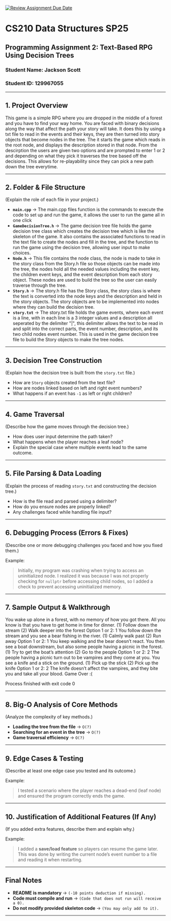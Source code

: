 [![Review Assignment Due Date](https://classroom.github.com/assets/deadline-readme-button-22041afd0340ce965d47ae6ef1cefeee28c7c493a6346c4f15d667ab976d596c.svg)](https://classroom.github.com/a/jIKk4bke)
# CS210 Data Structures SP25
## Programming Assignment 2: Text-Based RPG Using Decision Trees

### **Student Name:** Jackson Scott  
### **Student ID:** 129967055  

---

## **1. Project Overview**
This game is a simple RPG where you are dropped in the middle of a forest and you have to find your way home. You are faced with binary decisions along the way that affect the path your story will take. It does this by using a txt file to read in the events and their keys, they are then turned into story objects that become nodes in the tree. The it starts the game which reads in the root node, and displays the description stored in that node. From the descirption the users are given two options and are prompted to enter 1 or 2 and depending on what they pick it traverses the tree based off the decisions. This allows for re-playability since they can pick a new path down the tree everytime.  

---

## **2. Folder & File Structure**
(Explain the role of each file in your project.)

- **`main.cpp`** → The main.cpp files function is the commands to execute the code to set up and run the game, it allows the user to run the game all in one click
- **`GameDecisionTree.h`** → The game decision tree file holds the game decision tree class which creates the decision tree which is like the skeleton of the game. It also contains the associated functions to read in the text file to create the nodes and fill in the tree, and the function to run the game using the decision tree, allowing user input to make choices.
- **`Node.h`** → This file contains the node class, the node is made to take in the story class from the Story.h file so those objects can be made into the tree, the nodes hold all the needed values including the event key, the children event keys, and the event description from each story object. These nodes are used to build the tree so the user can easily traverse through the tree.
- **`Story.h`** → The story.h file has the Story class, the story class is where the text is converted into the node keys and the description and held in the story objects. The story objects are to be implemented into nodes where they can build the decision tree. 
- **`story.txt`** → The story.txt file holds the game events, where each event is a line, with in each line is a 3 integer values and a description all seperated by the delimiter "|", this delimiter allows the text to be read in and split into the correct parts, the event number, description, and its two child nodes event number. This is used in the game decision tree file to build the Story objects to make the tree nodes. 

---

## **3. Decision Tree Construction**
(Explain how the decision tree is built from the `story.txt` file.)

- How are `Story` objects created from the text file?  
- How are nodes linked based on left and right event numbers?  
- What happens if an event has `-1` as left or right children?  

---

## **4. Game Traversal**
(Describe how the game moves through the decision tree.)

- How does user input determine the path taken?  
- What happens when the player reaches a leaf node?  
- Explain the special case where multiple events lead to the same outcome.  

---

## **5. File Parsing & Data Loading**
(Explain the process of reading `story.txt` and constructing the decision tree.)

- How is the file read and parsed using a delimiter?  
- How do you ensure nodes are properly linked?  
- Any challenges faced while handling file input?  

---

## **6. Debugging Process (Errors & Fixes)**
(Describe one or more debugging challenges you faced and how you fixed them.)

Example:
> Initially, my program was crashing when trying to access an uninitialized node. I realized it was because I was not properly checking for `nullptr` before accessing child nodes, so I added a check to prevent accessing uninitialized memory.

---

## **7. Sample Output & Walkthrough**
You wake up alone in a forest, with no memory of how you got there. All you know is that you have to get home in time for dinner. (1) Follow down the stream (2) Walk deeper into the forest
Option 1 or 2: 1
You follow down the stream and you see a bear fishing in the river. (1) Calmly walk past (2) Run away
Option 1 or 2: 1
You keep walking and the bear doesn’t react. You then see a boat downstream, but also some people having a picnic in the forest. (1) Try to get the boat’s attention (2) Go to the people
Option 1 or 2: 2
The people having a picnic turn out to be vampires and they come at you. You see a knife and a stick on the ground. (1) Pick up the stick (2) Pick up the knife
Option 1 or 2: 2
The knife doesn’t affect the vampires, and they bite you and take all your blood.
Game Over :(

Process finished with exit code 0

---

## **8. Big-O Analysis of Core Methods**
(Analyze the complexity of key methods.)

- **Loading the tree from the file** → `O(?)`  
- **Searching for an event in the tree** → `O(?)`  
- **Game traversal efficiency** → `O(?)`  

---

## **9. Edge Cases & Testing**
(Describe at least one edge case you tested and its outcome.)

Example:
> I tested a scenario where the player reaches a dead-end (leaf node) and ensured the program correctly ends the game.

---

## **10. Justification of Additional Features (If Any)**
(If you added extra features, describe them and explain why.)

Example:
> I added a **save/load feature** so players can resume the game later. This was done by writing the current node’s event number to a file and reading it when restarting.

---

## **Final Notes**
- **README is mandatory** → `(-10 points deduction if missing).`  
- **Code must compile and run** → `(Code that does not run will receive a 0).`  
- **Do not modify provided skeleton code** → `(You may only add to it).`  

---
